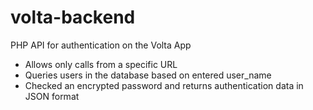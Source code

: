 # volta-backend

PHP API for authentication on the Volta App

- Allows only calls from a specific URL
- Queries users in the database based on entered user_name
- Checked an encrypted password and returns authentication data in JSON format
